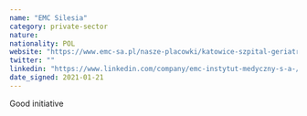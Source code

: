 ```yaml
---
name: "EMC Silesia"
category: private-sector
nature:
nationality: POL
website: "https://www.emc-sa.pl/nasze-placowki/katowice-szpital-geriatryczny-im-jana-pawla-ii"
twitter: ""
linkedin: "https://www.linkedin.com/company/emc-instytut-medyczny-s-a-/mycompany/"
date_signed: 2021-01-21
---
```

Good initiative
